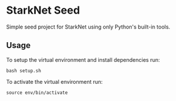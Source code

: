 # StarkNet Seed

Simple seed project for StarkNet using only Python's built-in tools.

## Usage

To setup the virtual environment and install dependencies run:

```
bash setup.sh
```

To activate the virtual environment run:

```
source env/bin/activate
```